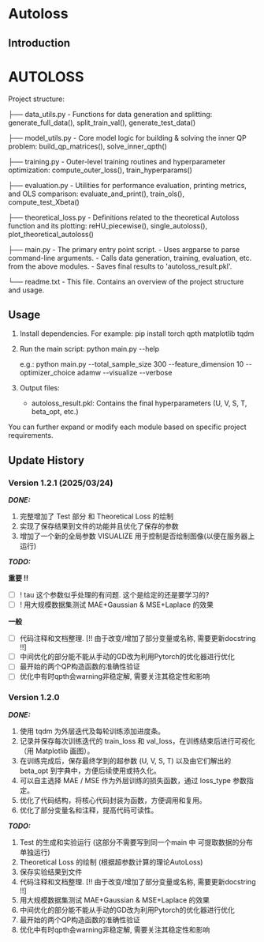 # Autoloss

## Introduction

AUTOLOSS
===================

Project structure:

├── data_utils.py
    - Functions for data generation and splitting:
      generate_full_data(), split_train_val(), generate_test_data()

├── model_utils.py
    - Core model logic for building & solving the inner QP problem:
      build_qp_matrices(), solve_inner_qpth()

├── training.py
    - Outer-level training routines and hyperparameter optimization:
      compute_outer_loss(), train_hyperparams()

├── evaluation.py
    - Utilities for performance evaluation, printing metrics, and OLS comparison:
      evaluate_and_print(), train_ols(), compute_test_Xbeta()

├── theoretical_loss.py
    - Definitions related to the theoretical Autoloss function and its plotting:
      reHU_piecewise(), single_autoloss(), plot_theoretical_autoloss()

├── main.py
    - The primary entry point script.
    - Uses argparse to parse command-line arguments.
    - Calls data generation, training, evaluation, etc. from the above modules.
    - Saves final results to 'autoloss_result.pkl'.

└── readme.txt
    - This file. Contains an overview of the project structure and usage.

Usage
-----
1) Install dependencies. For example:
   pip install torch qpth matplotlib tqdm

2) Run the main script:
   python main.py --help

   e.g.:
   python main.py --total_sample_size 300 --feature_dimension 10 --optimizer_choice adamw --visualize --verbose

3) Output files:
   - autoloss_result.pkl: Contains the final hyperparameters (U, V, S, T, beta_opt, etc.)

You can further expand or modify each module based on specific project requirements.


## Update History

### Version 1.2.1  (2025/03/24)

***DONE:***

1. 完整增加了 Test 部分 和 Theoretical Loss 的绘制
2. 实现了保存结果到文件的功能并且优化了保存的参数
3. 增加了一个新的全局参数 VISUALIZE 用于控制是否绘制图像(以便在服务器上运行)

***TODO:***

**重要 ‼️**

- [ ]  ! tau 这个参数似乎处理的有问题. 这个是给定的还是要学习的?
- [ ]  ! 用大规模数据集测试 MAE+Gaussian & MSE+Laplace 的效果

**一般**

- [ ] 代码注释和文档整理. [!! 由于改变/增加了部分变量或名称, 需要更新docstring !!]
- [ ] 中间优化的部分能不能从手动的GD改为利用Pytorch的优化器进行优化
- [ ] 最开始的两个QP构造函数的准确性验证
- [ ] 优化中有时qpth会warning非稳定解, 需要关注其稳定性和影响

### Version 1.2.0

***DONE:***

1. 使用 tqdm 为外层迭代及每轮训练添加进度条。
2. 记录并保存每次训练迭代的 train_loss 和 val_loss，在训练结束后进行可视化（用 Matplotlib 画图）。
3. 在训练完成后，保存最终学到的超参数 (U, V, S, T) 以及由它们解出的 beta_opt 到字典中，方便后续使用或持久化。
4. 可以自主选择 MAE / MSE 作为外层训练的损失函数，通过 loss_type 参数指定。
5. 优化了代码结构，将核心代码封装为函数，方便调用和复用。
6. 优化了部分变量名和注释，提高代码可读性。

***TODO:***
1. Test 的生成和实验运行 (这部分不需要写到同一个main 中 可提取数据的分布单独运行)
2. Theoretical Loss 的绘制 (根据超参数计算的理论AutoLoss)
3. 保存实验结果到文件
4. 代码注释和文档整理. [!! 由于改变/增加了部分变量或名称, 需要更新docstring !!]
5. 用大规模数据集测试 MAE+Gaussian & MSE+Laplace 的效果
6. 中间优化的部分能不能从手动的GD改为利用Pytorch的优化器进行优化
7.  最开始的两个QP构造函数的准确性验证
8. 优化中有时qpth会warning非稳定解, 需要关注其稳定性和影响